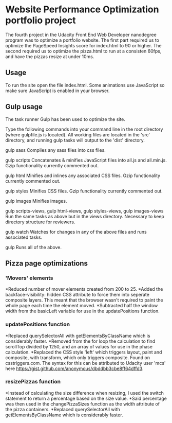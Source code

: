 # Website Performance Optimization portfolio project

The fourth project in the Udacity Front End Web Developer nanodegree program was to optimize a portfolio website. The first part required us to optimize the PageSpeed Insights score for index.html to 90 or higher. The second required us to optimize the pizza.html to run at a consisten 60fps, and have the pizzas resize at under 10ms.

## Usage

To run the site open the file index.html. Some animations use JavaScript so make sure JavaScript is enabled in your browser.

## Gulp usage

The task runner Gulp has been used to optimize the site.

Type the following commands into your command line in the root directory (where gulpfile.js is located). All working files are located in the 'src' directory, and running gulp tasks will output to the 'dist' directory.

gulp sass
Compiles any sass files into css files.

gulp scripts
Concatenates & minifies JavaScript files into all.js and all.min.js. Gzip functionality currently commented out.

gulp html
Minifies and inlines any associated CSS files. Gzip functionality currently commented out.

gulp styles
Minifies CSS files. Gzip functionality currently commented out.

gulp images
Minifies images.

gulp scripts-views, gulp html-views, gulp styles-views, gulp images-views
Run the same tasks as above but in the views directory. Necessary to keep directory structure for reviewers.

gulp watch
Watches for changes in any of the above files and runs associated tasks.

gulp
Runs all of the above.

## Pizza page optimizations

### 'Movers' elements

*Reduced number of mover elements created from 200 to 25.
*Added the backface-visibility: hidden CSS attribute to force them into seperate composite layers. This meant that the browser wasn't required to paint the whole page each time the element moved.
*Subtracted half the window width from the basicLeft variable for use in the updatePositions function.

### updatePositions function

*Replaced querySelectorAll with getElementsByClassName which is considerably faster.
*Removed from the for loop the calculation to find scrollTop divided by 1250, and an array of values for use in the phase calculation.
*Replaced the CSS style 'left' which triggers layout, paint and composite, with transform, which only triggers composite. Found on csstriggers.com. The syntax for this can be attributed to Udacity user 'mcs' here https://gist.github.com/anonymous/dbddbb3cbe8ff64dffd3.

### resizePizzas function

*Instead of calculating the size difference when resizing, I used the switch statement to return a percentage based on the size value.
*Said percentage was then used in the changePizzaSizes function as the width attribute of the pizza containers.
*Replaced querySelectorAll with getElementsByClassName which is considerably faster.